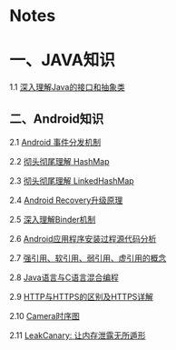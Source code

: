 # Notes

# 一、JAVA知识

1.1 [深入理解Java的接口和抽象类](https://www.cnblogs.com/dolphin0520/p/3811437.html)

## 二、Android知识
2.1 [Android 事件分发机制](https://github.com/luojiawei/Notes/blob/master/Android/Android%E4%BA%8B%E4%BB%B6%E5%88%86%E5%8F%91%E6%9C%BA%E5%88%B6.md)

2.2 [彻头彻尾理解 HashMap](http://blog.csdn.net/justloveyou_/article/details/62893086)

2.3 [彻头彻尾理解 LinkedHashMap](http://blog.csdn.net/justloveyou_/article/details/71713781)

2.4 [Android Recovery升级原理](http://blog.csdn.net/luzhenrong45/article/details/60968458)

2.5 [深入理解Binder机制](https://github.com/luojiawei/Notes/blob/master/Android/深入理解Binder机制.md)

2.6 [Android应用程序安装过程源代码分析](https://github.com/luojiawei/Notes/blob/master/Android/Android应用程序安装过程源代码分析.md)

2.7 [强引用、软引用、弱引用、虚引用的概念](https://github.com/luojiawei/Notes/blob/master/Android/强引用、软引用、弱引用、虚引用的概念.md)

2.8 [Java语言与C语言混合编程](https://github.com/luojiawei/Notes/blob/master/Android/Java语言与C语言混合编程念.md)

2.9 [HTTP与HTTPS的区别及HTTPS详解](https://github.com/luojiawei/Notes/blob/master/Android/HTTP与HTTPS的区别及HTTPS详解.md)

2.10 [Camera时序图](https://github.com/luojiawei/Notes/blob/master/Android/Camera时序图.md)

2.11 [LeakCanary: 让内存泄露无所遁形](https://github.com/luojiawei/Notes/blob/master/Android/LeakCanary.md)
